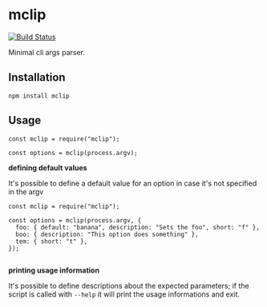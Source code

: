 # mclip

[![Build Status](https://github.com/kajyr/mclip/workflows/test/badge.svg)](https://github.com/kajyr/mclip/actions)

Minimal cli args parser.

## Installation

```
npm install mclip
```

## Usage

```
const mclip = require("mclip");

const options = mclip(process.argv);

```

**defining default values**

It's possible to define a default value for an option in case it's not specified in the argv

```
const mclip = require("mclip");

const options = mclip(process.argv, {
  foo: { default: "banana", description: "Sets the foo", short: "f" },
  boo: { description: "This option does something" },
  tem: { short: "t" },
});


```

**printing usage information**

It's possible to define descriptions about the expected parameters; if the script is called with `--help` it will print the usage informations and exit.
